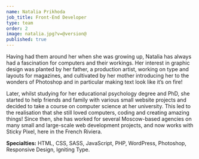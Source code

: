 ```yaml
---
name: Natalia Prikhoda
job_title: Front-End Developer
type: team
order: 2
image: natalia.jpg?v=@version@
published: true
---
```


Having had them around her when she was growing up, Natalia has always had a fascination for computers and their workings. Her interest in graphic design was planted by her father, a production artist, working on type and layouts for magazines, and cultivated by her mother introducing her to the wonders of Photoshop and in particular making text look like it’s on fire!

Later, whilst studying for her educational psychology degree and PhD, she started to help friends and family with various small website projects and decided to take a course on computer science at her university. This led to the realisation that she still loved computers, coding and creating amazing things! Since then, she has worked for several Moscow-based agencies on many small and large-scale web development projects, and now works with Sticky Pixel, here in the French Riviera.

**Specialties:** HTML, CSS, SASS, JavaScript, PHP, WordPress, Photoshop, Responsive Design, Igniting Type.

